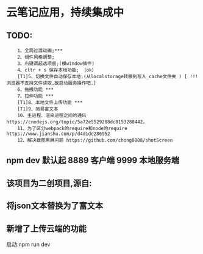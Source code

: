 # 云笔记应用，持续集成中


## TODO:
```
    1、全局过渡动画;***
    2、组件风格调整;
    3、右键调起选项窗;(模window插件)
    4、cltr + s 保存本地功能; （ok）
    [T1]5、切换文件自动保存本地;(从localstorage转移到写入_cache文件夹 ) [ !!! 浏览器不支持文件读取,故启动服务操作吧.]
    6、拖拽功能 ***
    7、拉伸功能 ***
    [T1]8、本地文件上传功能 ***
    [T1]9、简易富文本
    10、主进程、渲染进程之间的通讯https://cnodejs.org/topic/5a72e5529288dc8153288442，
    11、为了区分webpack的require和node的require https://www.jianshu.com/p/d4d1de286952
    12、解决截图黑屏问题 https://github.com/chong0808/shotScreen
```

## npm dev 默认起 8889 客户端 9999 本地服务端
## 该项目为二创项目,源自:
## 将json文本替换为了富文本
## 新增了上传云端的功能

启动:npm run dev
